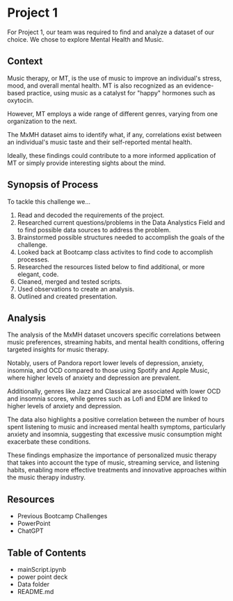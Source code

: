 # Project 1

For Project 1, our team was required to find and analyze a dataset of our choice. We chose to explore Mental Health and Music. 

## Context

Music therapy, or MT, is the use of music to improve an individual's stress, mood, and overall mental health. MT is also recognized as an evidence-based practice, using music as a catalyst for "happy" hormones such as oxytocin.

However, MT employs a wide range of different genres, varying from one organization to the next.

The MxMH dataset aims to identify what, if any, correlations exist between an individual's music taste and their self-reported mental health. 

Ideally, these findings could contribute to a more informed application of MT or simply provide interesting sights about the mind.


## Synopsis of Process

To tackle this challenge we...

1. Read and decoded the requirements of the project.
2. Researched current questions/problems in the Data Analystics Field and to find possible data sources to address the problem.
3. Brainstormed possible structures needed to accomplish the goals of the challenge.
4. Looked back at Bootcamp class activites to find code to accomplish processes.
5. Researched the resources listed below to find additional, or more elegant, code.
6. Cleaned, merged and tested scripts.
7. Used observations to create an analysis.
8. Outlined and created presentation.



## Analysis

The analysis of the MxMH dataset uncovers specific correlations between music preferences, streaming habits, and mental health conditions, offering targeted insights for music therapy. 

Notably, users of Pandora report lower levels of depression, anxiety, insomnia, and OCD compared to those using Spotify and Apple Music, where higher levels of anxiety and depression are prevalent. 

Additionally, genres like Jazz and Classical are associated with lower OCD and insomnia scores, while genres such as Lofi and EDM are linked to higher levels of anxiety and depression. 

The data also highlights a positive correlation between the number of hours spent listening to music and increased mental health symptoms, particularly anxiety and insomnia, suggesting that excessive music consumption might exacerbate these conditions. 

These findings emphasize the importance of personalized music therapy that takes into account the type of music, streaming service, and listening habits, enabling more effective treatments and innovative approaches within the music therapy industry.


   


## Resources

+ Previous Bootcamp Challenges
+ PowerPoint
+ ChatGPT



## Table of Contents
+ mainScript.ipynb 
+ power point deck
+ Data folder 
+ README.md
